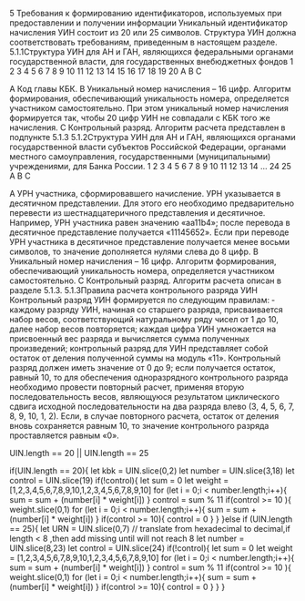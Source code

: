 5 Требования к формированию идентификаторов, используемых при предоставлении и получении информации
Уникальный идентификатор начисления
УИН состоит из 20 или 25 символов. Структура УИН должна соответствовать требованиям, приведенным в настоящем разделе.
5.1.1Структура УИН для АН и ГАН, являющихся федеральными органами государственной власти, для государственных внебюджетных фондов
1	2	3	4	5	6	7	8	9	10	11	12	13	14	15	16	17	18	19	20
A	B	C

А	Код главы КБК.
В	Уникальный номер начисления – 16 цифр. Алгоритм формирования, обеспечивающий уникальность номера, определяется участником самостоятельно. При этом уникальный номер начисления формируется так, чтобы 20 цифр УИН 
не совпадали с КБК того же начисления.
С	Контрольный разряд. Алгоритм расчета представлен в подпункте 5.1.3
5.1.2Структура УИН для АН и ГАН, являющихся органами государственной власти субъектов Российской Федерации, органами местного самоуправления, государственными (муниципальными) учреждениями, для Банка России.
1	2	3	4	5	6	7	8	9	10	11	12	13	14	…	24	25
A	B	C

A	УРН участника, сформировавшего начисление.
УРН указывается в десятичном представлении. Для этого его необходимо предварительно перевести из шестнадцатеричного представления и десятичное.
Например,
УРН участника равен значению «aa11b4»; после перевода в десятичное представление получается «11145652». Если при переводе УРН участника в десятичное представление получается менее восьми символов, то значение дополняется нулями слева до 8 цифр.
B	Уникальный номер начисления – 16 цифр.
Алгоритм формирования, обеспечивающий уникальность номера, определяется участником самостоятельно.
C	Контрольный разряд. Алгоритм расчета описан в разделе 5.1.3.
5.1.3Правила расчета контрольного разряда УИН
Контрольный разряд УИН формируется по следующим правилам:
­каждому разряду УИН, начиная со старшего разряда, присваивается набор весов, соответствующий натуральному ряду чисел от 1 до 10, далее набор весов повторяется;
­каждая цифра УИН умножается на присвоенный вес разряда 
и вычисляется сумма полученных произведений; 
­контрольный разряд для УИН представляет собой остаток 
от деления полученной суммы на модуль «11». Контрольный разряд должен иметь значение от 0 до 9;
­если получается остаток, равный 10, то для обеспечения одноразрядного контрольного разряда необходимо провести повторный расчет, применяя вторую последовательность весов, являющуюся результатом циклического сдвига исходной последовательности на два разряда влево (3, 4, 5, 6, 7, 8, 9, 10, 1, 2). Если, в случае повторного расчета, остаток от деления вновь сохраняется равным 10, то значение контрольного разряда проставляется равным «0».

UIN.length == 20 || UIN.length == 25

if(UIN.length == 20){
   let kbk = UIN.slice(0,2)
   let number = UIN.slice(3,18)
   let control = UIN.slice(19)
    if(!control){
        let sum = 0
        let weight = [1,2,3,4,5,6,7,8,9,10,1,2,3,4,5,6,7,8,9,10]
        for (let i = 0;i < number.length;i++){
        sum = sum + (number[i] *  weight[i])
        }
        control = sum % 11
        if(control >= 10 ){
            weight.slice(0,1)
            for (let i = 0;i < number.length;i++){
        sum = sum + (number[i] *  weight[i])
        }
        if(control >= 10){
            control = 0
        }
    }
}else if (UIN.length == 25){
    let URN = UIN.slice(0,7) 
    // translate from hexadecimal to decimal,if length < 8 ,then add missing until will not reach 8
    let number = UIN.slice(8,23)
    let control = UIN.slice(24)
    if(!control){
        let sum = 0
        let weight = [1,2,3,4,5,6,7,8,9,10,1,2,3,4,5,6,7,8,9,10]
        for (let i = 0;i < number.length;i++){
        sum = sum + (number[i] *  weight[i])
        }
        control = sum % 11
        if(control >= 10 ){
            weight.slice(0,1)
            for (let i = 0;i < number.length;i++){
        sum = sum + (number[i] *  weight[i])
        }
        if(control >= 10){
            control = 0
        }
    }
}